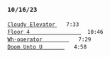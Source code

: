 ### `10/16/23`
[`Cloudy Elevator` ](cloudy-elevator.mp3)  ` 7:33`  
[`Floor 4`         ](floor-4.mp3) `10:46`  
[`Wh-operator`     ](wh-operator.mp3) ` 7:29`  
[`Doom Unto U`     ](doom-unto-u.mp3) ` 4:58`
